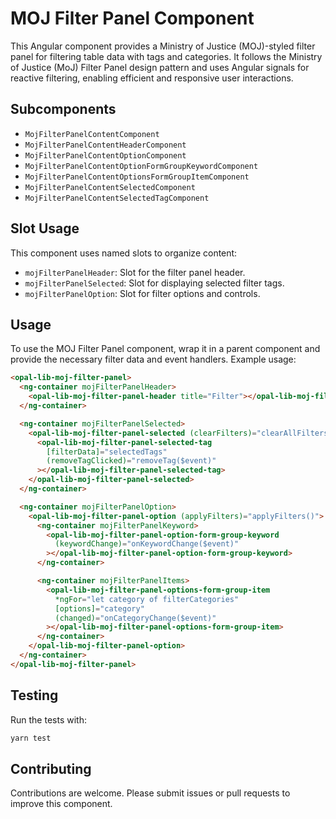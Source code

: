 # MOJ Filter Panel Component

This Angular component provides a Ministry of Justice (MOJ)-styled filter panel for filtering table data with tags and categories. It follows the Ministry of Justice (MoJ) Filter Panel design pattern and uses Angular signals for reactive filtering, enabling efficient and responsive user interactions.

## Subcomponents

- `MojFilterPanelContentComponent`
- `MojFilterPanelContentHeaderComponent`
- `MojFilterPanelContentOptionComponent`
- `MojFilterPanelContentOptionFormGroupKeywordComponent`
- `MojFilterPanelContentOptionsFormGroupItemComponent`
- `MojFilterPanelContentSelectedComponent`
- `MojFilterPanelContentSelectedTagComponent`

## Slot Usage

This component uses named slots to organize content:

- `mojFilterPanelHeader`: Slot for the filter panel header.
- `mojFilterPanelSelected`: Slot for displaying selected filter tags.
- `mojFilterPanelOption`: Slot for filter options and controls.

## Usage

To use the MOJ Filter Panel component, wrap it in a parent component and provide the necessary filter data and event handlers. Example usage:

```html
<opal-lib-moj-filter-panel>
  <ng-container mojFilterPanelHeader>
    <opal-lib-moj-filter-panel-header title="Filter"></opal-lib-moj-filter-panel-header>
  </ng-container>

  <ng-container mojFilterPanelSelected>
    <opal-lib-moj-filter-panel-selected (clearFilters)="clearAllFilters()">
      <opal-lib-moj-filter-panel-selected-tag
        [filterData]="selectedTags"
        (removeTagClicked)="removeTag($event)"
      ></opal-lib-moj-filter-panel-selected-tag>
    </opal-lib-moj-filter-panel-selected>
  </ng-container>

  <ng-container mojFilterPanelOption>
    <opal-lib-moj-filter-panel-option (applyFilters)="applyFilters()">
      <ng-container mojFilterPanelKeyword>
        <opal-lib-moj-filter-panel-option-form-group-keyword
          (keywordChange)="onKeywordChange($event)"
        ></opal-lib-moj-filter-panel-option-form-group-keyword>
      </ng-container>

      <ng-container mojFilterPanelItems>
        <opal-lib-moj-filter-panel-options-form-group-item
          *ngFor="let category of filterCategories"
          [options]="category"
          (changed)="onCategoryChange($event)"
        ></opal-lib-moj-filter-panel-options-form-group-item>
      </ng-container>
    </opal-lib-moj-filter-panel-option>
  </ng-container>
</opal-lib-moj-filter-panel>
```

## Testing

Run the tests with:

```bash
yarn test
```

## Contributing

Contributions are welcome. Please submit issues or pull requests to improve this component.
